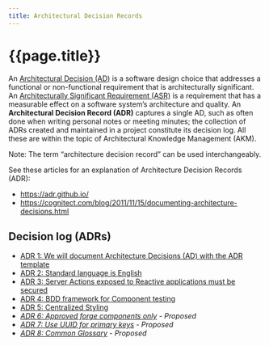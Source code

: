 ```yaml
---
title: Architectural Decision Records
---
```

# {{page.title}}

<!--* TOC
{:toc}-->

An [Architectural Decision (AD)](https://en.wikipedia.org/wiki/Architectural_decision) is a software design choice that addresses a functional or non-functional requirement that is architecturally significant. An [Architecturally Significant Requirement (ASR)](https://en.wikipedia.org/wiki/Architecturally_significant_requirements) is a requirement that has a measurable effect on a software system’s architecture and quality. An **Architectural Decision Record (ADR)** captures a single AD, such as often done when writing personal notes or meeting minutes; the collection of ADRs created and maintained in a project constitute its decision log. All these are within the topic of Architectural Knowledge Management (AKM).

Note: The term “architecture decision record” can be used interchangeably.

See these articles for an explanation of Architecture Decision Records (ADR):

* <https://adr.github.io/>
* <https://cognitect.com/blog/2011/11/15/documenting-architecture-decisions.html>

## Decision log (ADRs)

* [ADR 1: We will document Architecture Decisions (AD) with the ADR template](ADR-001-documenting-architecture-decisions.md)
* [ADR 2: Standard language is English](ADR-002-standard-language-is-English.md)
* [ADR 3: Server Actions exposed to Reactive applications must be secured](ADR-003-secure-core-services.md)
* [ADR 4: BDD framework for Component testing](ADR-004-bdd-framework-for-component-testing.md)
* [ADR 5: Centralized Styling](ADR-005-centralized-styling.md)
* *[ADR 6: Approved forge components only](ADR-006-approved-forge-components-only.md) - Proposed*
* *[ADR 7: Use UUID for primary keys](ADR-007-uuid-primary-keys.md) - Proposed*
* *[ADR 8: Common Glossary](ADR-008-common-glossary.md) - Proposed*
